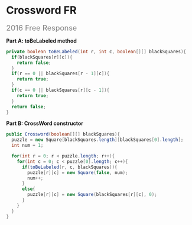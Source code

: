 # Crossword FR

<div style="font-size: 20px; color: gray;">2016 Free Response</div>

**Part A: toBeLabeled method**

```java
private boolean toBeLabeled(int r, int c, boolean[][] blackSquares){
  if(blackSquares[r][c]){
    return false;
  }
  if(r == 0 || blackSquares[r - 1][c]){
    return true;
  }
  if(c == 0 || blackSquares[r][c - 1]){
    return true;
  }
  return false;
}
```

**Part B: CrossWord constructor**

```java
public Crossword(boolean[][] blackSquares){
  puzzle = new Square[blackSquares.length][blackSquares[0].length];
  int num = 1;

  for(int r = 0; r < puzzle.length; r++){
    for(int c = 0; c < puzzle[0].length; c++){
      if(toBeLabeled(r, c, blackSquares)){
        puzzle[r][c] = new Square(false, num);
        num++;
      }
      else{
        puzzle[r][c] = new Square(blackSquares[r][c], 0);
      }
    }
  }
}
```
